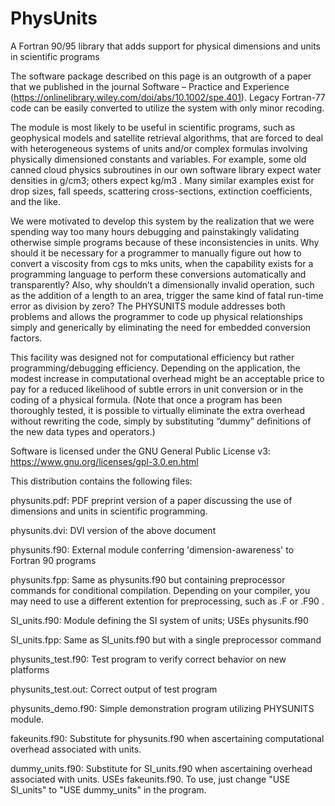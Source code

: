 # PhysUnits
A Fortran 90/95 library that adds support for physical dimensions and units in scientific programs

The software package described on this page is an outgrowth of a paper that we published in the journal  Software – Practice and Experience (https://onlinelibrary.wiley.com/doi/abs/10.1002/spe.401).   Legacy Fortran-77 code can be easily converted to utilize the system with only minor recoding.

The module is most likely to be useful in scientific programs, such as geophysical models and satellite retrieval algorithms, that are forced to deal with heterogeneous systems of units and/or complex formulas involving physically dimensioned constants and variables. For example, some old canned cloud physics subroutines in our own software library expect water densities in g/cm3; others expect kg/m3 . Many similar examples exist for drop sizes, fall speeds, scattering cross-sections, extinction coefficients, and the like.

We were motivated to develop this system by the realization that we were spending way too many hours debugging and painstakingly validating otherwise simple programs because of these inconsistencies in units.  Why should it be necessary for a programmer to manually figure out how to convert a viscosity from cgs to mks units, when the capability exists for a programming language to perform these conversions automatically and transparently?  Also, why shouldn’t a dimensionally invalid operation, such as the addition of a length to an area, trigger the same kind of fatal run-time error as division by zero?  The PHYSUNITS module addresses both problems and allows the programmer to code up physical relationships simply and generically by eliminating the need for embedded conversion factors.

This  facility was designed not for computational efficiency but rather programming/debugging efficiency.   Depending on the application, the modest increase in computational overhead might be an acceptable price to pay for a reduced likelihood of  subtle errors in unit conversion or in the coding of a physical formula.  (Note that once a program has been thoroughly tested, it is possible to virtually eliminate the extra overhead without rewriting the code, simply by substituting “dummy” definitions of the new data types and operators.)


Software is licensed under the GNU General Public License v3:
https://www.gnu.org/licenses/gpl-3.0.en.html


This distribution contains the following files:

physunits.pdf: PDF preprint version of a paper discussing the use of dimensions and units in scientific programming. 

physunits.dvi:       DVI version of the above document

physunits.f90:       External module conferring 'dimension-awareness' to Fortran 90 programs

physunits.fpp:      Same as physunits.f90 but containing preprocessor commands for conditional compilation.  Depending on your compiler, you may need to use a different extention for preprocessing, such as .F or .F90 .

SI_units.f90:        Module defining the SI system of units; USEs physunits.f90

SI_units.fpp:        Same as SI_units.f90 but with a single preprocessor command

physunits_test.f90:  Test program to verify correct behavior on new platforms

physunits_test.out:  Correct output of test program

physunits_demo.f90:  Simple demonstration program utilizing PHYSUNITS module.

fakeunits.f90:       Substitute for physunits.f90 when ascertaining computational overhead associated with units.     

dummy_units.f90:     Substitute for SI_units.f90 when ascertaining overhead associated with units.  USEs fakeunits.f90.  To use, just change "USE SI_units" to "USE dummy_units" in the program.
